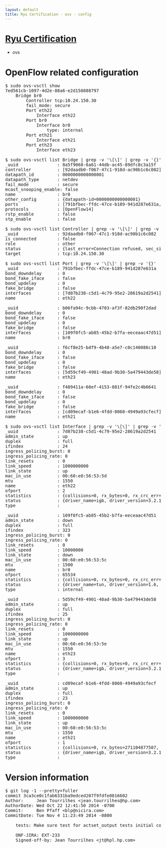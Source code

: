 ```yaml
---
layout: default
title: Ryu Certification - ovs - config
---
```

# [Ryu Certification](http://osrg.github.io/ryu/certification.html)
* ovs 

# OpenFlow related configuration
<pre>
$ sudo ovs-vsctl show
7ed561cb-1097-4d2e-88a6-e2d150888797
    Bridge br0
        Controller tcp:10.24.150.30
        fail_mode: secure
        Port eth22
            Interface eth22
        Port br0
            Interface br0
                type: internal
        Port eth21
            Interface eth21
        Port eth23
            Interface eth23

$ sudo ovs-vsctl list Bridge | grep -v '\[\]' | grep -v '{}'
_uuid               : 8a5f9068-6a61-44db-ac45-89dfc8c3a15f
controller          : [92daadb0-f067-47c1-918d-ac90b1c6c082]
datapath_id         : 0000000000000001
datapath_type       : netdev
fail_mode           : secure
mcast_snooping_enable: false
name                : br0
other_config        : {datapath-id=0000000000000001}
ports               : [791bfbec-ffdc-47ce-b189-941d287e631a, b06fa94c-9cbb-4703-af3f-82db290f2dad, f489411a-60ef-4153-881f-94fe2c4b6641, f6cf8e25-bdf9-4b48-a5e7-c0c140086c10]
protocols           : [OpenFlow14]
rstp_enable         : false
stp_enable          : false

$ sudo ovs-vsctl list Controller | grep -v '\[\]' | grep -v '{}'
_uuid               : 92daadb0-f067-47c1-918d-ac90b1c6c082
is_connected        : false
role                : other
status              : {last_error=Connection refused, sec_since_connect=687, sec_since_disconnect=3, state=BACKOFF}
target              : tcp:10.24.150.30

$ sudo ovs-vsctl list Port | grep -v '\[\]' | grep -v '{}'
_uuid               : 791bfbec-ffdc-47ce-b189-941d287e631a
bond_downdelay      : 0
bond_fake_iface     : false
bond_updelay        : 0
fake_bridge         : false
interfaces          : [7d07b238-c5d1-4c79-95e2-28619a2d2541]
name                : eth22

_uuid               : b06fa94c-9cbb-4703-af3f-82db290f2dad
bond_downdelay      : 0
bond_fake_iface     : false
bond_updelay        : 0
fake_bridge         : false
interfaces          : [109f0fc5-ab85-45b2-b7fa-eeceaac47d51]
name                : br0

_uuid               : f6cf8e25-bdf9-4b48-a5e7-c0c140086c10
bond_downdelay      : 0
bond_fake_iface     : false
bond_updelay        : 0
fake_bridge         : false
interfaces          : [5d59cf49-4901-48ad-9b30-5a479443de58]
name                : eth23

_uuid               : f489411a-60ef-4153-881f-94fe2c4b6641
bond_downdelay      : 0
bond_fake_iface     : false
bond_updelay        : 0
fake_bridge         : false
interfaces          : [cd09ecaf-b1e6-4fdd-8060-4949a93cfecf]
name                : eth21

$ sudo ovs-vsctl list Interface | grep -v '\[\]' | grep -v '{}'
_uuid               : 7d07b238-c5d1-4c79-95e2-28619a2d2541
admin_state         : up
duplex              : full
ifindex             : 24
ingress_policing_burst: 0
ingress_policing_rate: 0
link_resets         : 0
link_speed          : 1000000000
link_state          : up
mac_in_use          : 00:60:e0:56:53:5d
mtu                 : 1550
name                : eth22
ofport              : 2
statistics          : {collisions=0, rx_bytes=0, rx_crc_err=0, rx_dropped=0, rx_errors=0, rx_frame_err=0, rx_over_err=0, rx_packets=0, tx_bytes=160726043572, tx_dropped=0, tx_errors=0, tx_packets=107200741}
status              : {driver_name=igb, driver_version=3.2.10-k, firmware_version=2.10-9}
type                : 

_uuid               : 109f0fc5-ab85-45b2-b7fa-eeceaac47d51
admin_state         : down
duplex              : full
ifindex             : 323
ingress_policing_burst: 0
ingress_policing_rate: 0
link_resets         : 0
link_speed          : 10000000
link_state          : down
mac_in_use          : 00:60:e0:56:53:5c
mtu                 : 1500
name                : br0
ofport              : 65534
statistics          : {collisions=0, rx_bytes=0, rx_crc_err=0, rx_dropped=0, rx_errors=0, rx_frame_err=0, rx_over_err=0, rx_packets=0, tx_bytes=0, tx_dropped=0, tx_errors=0, tx_packets=0}
status              : {driver_name=tun, driver_version=1.6, firmware_version=N/A}
type                : internal

_uuid               : 5d59cf49-4901-48ad-9b30-5a479443de58
admin_state         : up
duplex              : full
ifindex             : 25
ingress_policing_burst: 0
ingress_policing_rate: 0
link_resets         : 0
link_speed          : 1000000000
link_state          : up
mac_in_use          : 00:60:e0:56:53:5e
mtu                 : 1550
name                : eth23
ofport              : 3
statistics          : {collisions=0, rx_bytes=0, rx_crc_err=0, rx_dropped=0, rx_errors=0, rx_frame_err=0, rx_over_err=0, rx_packets=0, tx_bytes=14381734500, tx_dropped=0, tx_errors=0, tx_packets=9587823}
status              : {driver_name=igb, driver_version=3.2.10-k, firmware_version=2.10-9}
type                : 

_uuid               : cd09ecaf-b1e6-4fdd-8060-4949a93cfecf
admin_state         : up
duplex              : full
ifindex             : 23
ingress_policing_burst: 0
ingress_policing_rate: 0
link_resets         : 0
link_speed          : 1000000000
link_state          : up
mac_in_use          : 00:60:e0:56:53:5c
mtu                 : 1550
name                : eth21
ofport              : 1
statistics          : {collisions=0, rx_bytes=271104877507, rx_crc_err=0, rx_dropped=0, rx_errors=0, rx_frame_err=0, rx_over_err=0, rx_packets=180847527, tx_bytes=0, tx_dropped=0, tx_errors=0, tx_packets=0}
status              : {driver_name=igb, driver_version=3.2.10-k, firmware_version=2.10-9}
type                : 
</pre>

# Version information
<pre>
$ git log -1 --pretty=fuller
commit 3ca3ce0c1fab6331ba9edced207f9fdfe0816602
Author:     Jean Tourrilhes &lt;jean.tourrilhes@hp.com&gt;
AuthorDate: Wed Oct 22 12:41:50 2014 -0700
Commit:     Ben Pfaff &lt;blp@nicira.com&gt;
CommitDate: Tue Nov 4 11:23:49 2014 -0800

    tests: Make sure test for actset_output tests initial condition.
    
    ONF-JIRA: EXT-233
    Signed-off-by: Jean Tourrilhes &lt;jt@hpl.hp.com&gt;
</pre>
